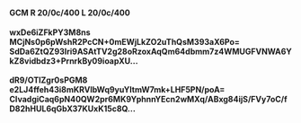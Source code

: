 #### GCM R 20/0c/400 L 20/0c/400
**wxDe6iZFkPY3M8ns**<br/>**MCjNs0p6pWshR2PcCN+0mEWjLkZO2uThQsM393aX6Po=**<br/>**SdDa6ZtQZ93Iri9ASAtTV2g28oRzoxAqQm64dbmm7z4WMUGFVNWA6YkZ8vidbdz3+PrnrkBy09ioapXU...**<br/><br/>
**dR9/OTlZgr0sPGM8**<br/>**e2LJ4ffeh43i8mKRVlbWq9yuYItmW7mk+LHF5PN/poA=**<br/>**CIvadgiCaq6pN40QW2pr6MK9YphnnYEcn2wMXq/ABxg84ijS/FVy7oC/fD82hHUL6qGbX37KUxK15c8Q...**